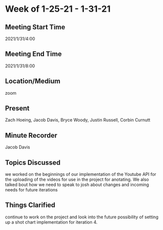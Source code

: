 # Week of 1-25-21 - 1-31-21

## Meeting Start Time

2021/1/31/4:00

## Meeting End Time

2021/1/31/8:00

## Location/Medium

zoom

## Present

Zach Hoeing, Jacob Davis, Bryce Woody, Justin Russell, Corbin Curnutt

## Minute Recorder

Jacob Davis

## Topics Discussed

we worked on the beginnings of our implementation of the Youtube API for the uploading of the videos for use in the project for anotating. We also talked bout how 
we need to speak to josh about changes and incoming needs for future iterations

## Things Clarified

continue to work on the project and look into the future possibility of setting up a shot chart implementation for iteration 4.
